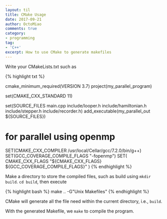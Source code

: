 ```yaml
---
layout: til
title: CMake Usage
date: 2017-09-21
author: OctoMiao
comments: true
category:
- programming
tag:
- 'C++'
excerpt: How to use CMake to generate makefiles
---
```


Write your CMakeLists.txt such as

{% highlight txt %}

cmake_minimum_required(VERSION 3.7)
project(my_parallel_program)

set(CMAKE_CXX_STANDARD 11)

set(SOURCE_FILES main.cpp include/looper.h include/hamiltonian.h include/stepper.h include/recorder.h)
add_executable(my_parallel_out ${SOURCE_FILES})

# for parallel using openmp
SET(CMAKE_CXX_COMPILER /usr/local/Cellar/gcc/7.2.0/bin/g++)
SET(GCC_COVERAGE_COMPILE_FLAGS "-fopenmp")
SET( CMAKE_CXX_FLAGS  "${CMAKE_CXX_FLAGS} ${GCC_COVERAGE_COMPILE_FLAGS}" )
{% endhighlight %}

Make a directory to store the compiled files, such as build using `mkdir build`. `cd build`, then execute

{% highlight bash %}
make .. -G"Unix Makefiles"
{% endhighlight %}

CMake will generate all the file need within the current directory, i.e., `build`.

With the generated Makefile, we `make` to compile the program.
